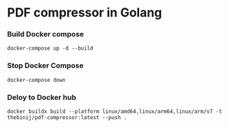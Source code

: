 # PDF compressor in Golang

### Build Docker compose
``` shell
docker-compose up -d --build
```

### Stop Docker Compose

``` shell
docker-compose down      
```

### Deloy to Docker hub
```shell
docker buildx build --platform linux/amd64,linux/arm64,linux/arm/v7 -t thebinij/pdf-compressor:latest --push .

```
